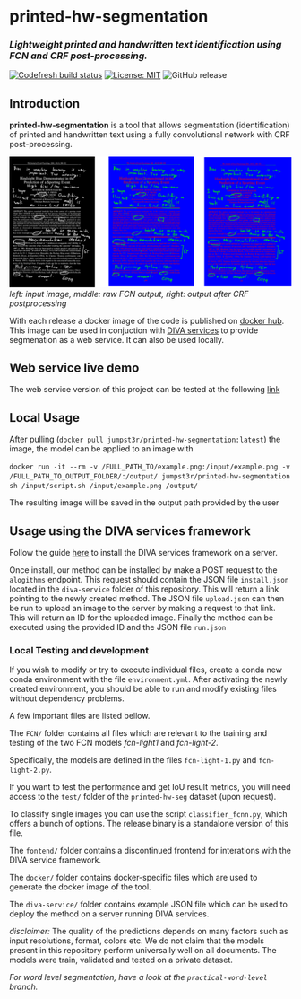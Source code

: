 # printed-hw-segmentation
### _Lightweight printed and handwritten text identification using FCN and CRF post-processing._

[![Codefresh build status]( https://g.codefresh.io/api/badges/pipeline/jumpst3r/Jumpst3r%2FBscThesis%2FBuildTestPush?branch=production&key=eyJhbGciOiJIUzI1NiJ9.NWNhYTQwZDAyYTE1MmZmMGQ2Y2FjOGM1.t3CzjCcStPDcqAcTi1nh8zpYB_E3tQmnemqSgDTbyQM&type=cf-1)]( https://g.codefresh.io/pipelines/BuildTestPush/builds?repoOwner=Jumpst3r&repoName=printed-hw-segmentation&serviceName=Jumpst3r%2Fprinted-hw-segmentation&filter=trigger:build~Build;branch:production;pipeline:5caa428088545f2b9e9e45e9~BuildTestPush) [![License: MIT](https://img.shields.io/badge/License-MIT-yellow.svg)](https://opensource.org/licenses/MIT) ![GitHub release](https://img.shields.io/github/release/jumpst3r/printed-hw-segmentation.svg)



## Introduction

**printed-hw-segmentation** is a tool that allows segmentation (identification) of printed and handwritten text using a fully convolutional network with CRF post-processing.

 
![FCN resluts before and after CRF postprocessing](frontend/goodfcn.png)
_left: input image, middle: raw FCN output, right: output after CRF postprocessing_

With each release a docker image of the code is published on [docker hub](https://cloud.docker.com/repository/docker/jumpst3r/printed-hw-segmentation). This image can be used in conjuction with [DIVA services](https://github.com/lunactic/DIVAServices) to provide segmenation as a web service. It can also be used locally.

## Web service live demo

The web service version of this project can be tested at the following [link](http://wuersch.pillo-srv.ch/#/algorithm/5d31d9aa3b6e6253ceab3e27)

## Local Usage

After pulling (`docker pull jumpst3r/printed-hw-segmentation:latest`) the image, the model can be applied to an image with 

`docker run -it --rm -v /FULL_PATH_TO/example.png:/input/example.png -v /FULL_PATH_TO_OUTPUT_FOLDER/:/output/ jumpst3r/printed-hw-segmentation sh /input/script.sh /input/example.png /output/`

The resulting image will be saved in the output path provided by the user

## Usage using the DIVA services framework

Follow the guide [here](https://lunactic.github.io/DIVAServicesweb/articles/installation/) to install the DIVA services framework on a server.

Once install, our method can be installed by make a POST request to the `alogithms` endpoint. This request should contain the JSON file `install.json` located in the `diva-service` folder of this repository. This will return a link pointing to the newly created method. The JSON file `upload.json` can then be run to upload an image to the server by making a request to that link. This will return an ID for the uploaded image. Finally the method can be executed using the provided ID and the JSON file `run.json` 

### Local Testing and development

If you wish to modify or try to execute individual files, create a conda new conda environment with the file `environment.yml`. After activating the newly created environment, you should be able to run and modify existing files without dependency problems.

A few important files are listed bellow.

The ```FCN/``` folder contains all files which are relevant to the training and testing of the two FCN models _fcn-light1_ and _fcn-light-2_.

Specifically, the models are defined in the files ``fcn-light-1.py`` and ``fcn-light-2.py``.

If you want to test the performance and get IoU result metrics, you will need access to the ``test/`` folder of the ``printed-hw-seg`` dataset (upon request).

To classify single images you can use the script ``classifier_fcnn.py``, which offers a bunch of options. The release binary is a standalone version of this file.

The ``fontend/`` folder contains a discontinued frontend for interations with the DIVA service framework.

The ``docker/`` folder contains docker-specific files which are used to generate the docker image of the tool.

The ``diva-service/`` folder contains example JSON file which can be used to deploy the method on a server
running DIVA services.

_disclaimer:_ The quality of the predictions depends on many factors such as input resolutions, format, colors etc. We do not claim that the models present in this repository perform universally well on all documents. The models were train, validated and tested on a private dataset.

_For word level segmentation, have a look at the ``practical-word-level`` branch._
